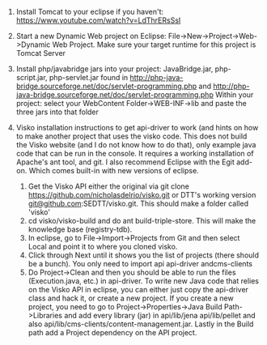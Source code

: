 1. Install Tomcat to your eclipse if you haven't: https://www.youtube.com/watch?v=LdThrERsSsI
2. Start a new Dynamic Web project on Eclipse: File->New->Project->Web->Dynamic Web Project. Make sure your target runtime for this project is Tomcat Server
3. Install php/javabridge jars into your project: JavaBridge.jar, php-script.jar, php-servlet.jar found in http://php-java-bridge.sourceforge.net/doc/servlet-programming.php and http://php-java-bridge.sourceforge.net/doc/servlet-programming.php
Within your project: select your WebContent Folder->WEB-INF->lib and paste the three jars into that folder 

4. Visko installation instructions to get api-driver to work (and hints on how to make another project that uses the visko code. This does not build the Visko website (and I do not know how to do that), only example java code that can be run in the console.
It requires a working installation of Apache's ant tool, and git. I also recommend Eclipse with the Egit add-on. Which comes built-in with new versions of eclipse.
	1.	Get the Visko API either the original via git clone https://github.com/nicholasdelrio/visko.git or DTT's working version git@github.com:SEDTT/visko.git. This should make a folder called 'visko'
	2.	cd visko/visko-build and do ant build-triple-store. This will make the knowledge base (registry-tdb).
	3.	In eclipse, go to File->Import->Projects from Git and then select Local and point it to where you cloned visko.
	4.	Click through Next until it shows you the list of projects (there should be a bunch). You only need to import api api-driver andcms-clients
	5.	Do Project->Clean and then you should be able to run the files (Execution.java, etc.) in api-driver.
To write new Java code that relies on the Visko API in eclipse, you can either just copy the api-driver class and hack it, or create a new project. If you create a new project, you need to go to Project->Properties->Java Build Path->Libraries and add every library (jar) in api/lib/jena api/lib/pellet and also api/lib/cms-clients/content-management.jar.
Lastly in the Build path add a Project dependency on the API project.
